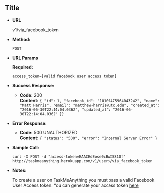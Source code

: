 **Title**
----

* **URL**

  v1/via_facebook_token

* **Method:**

   `POST`

*  **URL Params**

   **Required:**

   `access_token=[valid facebook user access token]`

* **Success Response:**

  * **Code:** 200 <br />
    **Content:** `{
  "id": 1,
  "facebook_id": "10100475964043242",
  "name": "Matt Harris",
  "email": "matthew-harris@utc.edu",
  "created_at": "2016-06-30T22:14:04.036Z",
  "updated_at": "2016-06-30T22:14:04.036Z"
}}`

* **Error Response:**

  * **Code:** 500 UNAUTHORIZED <br />
    **Content:** `{
  "status": "500",
  "error": "Internal Server Error"
}`

* **Sample Call:**

  `curl -X POST -d "access-token=EAACEdEose0cBAIS81Of" http://taskmeanything.herokuapp.com/v1/users/via_facebook_token`

* **Notes:**

  To create a user on TaskMeAnything you must pass a valid Facebook User Access token. You can generate your access token [here](https://developers.facebook.com/tools/explorer/145634995501895/)